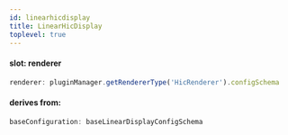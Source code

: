 ```yaml
---
id: linearhicdisplay
title: LinearHicDisplay
toplevel: true
---
```


#### slot: renderer

```js
renderer: pluginManager.getRendererType('HicRenderer').configSchema
```

#### derives from:

```js
baseConfiguration: baseLinearDisplayConfigSchema
```

